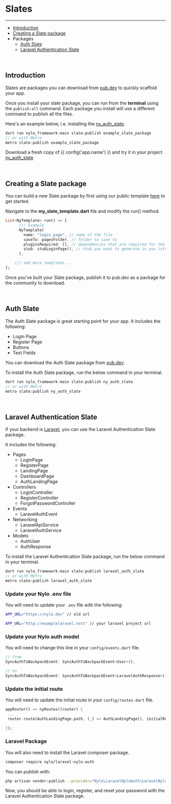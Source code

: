 # Slates

---

<a name="section-1"></a>
- [Introduction](#introduction "Introduction")
- [Creating a Slate package](#creating-a-slate-package "Creating a Slate package")
- Packages
    - [Auth Slate](#packages-auth-slate "Auth Slate")
    - [Laravel Authentication Slate](#packages-laravel-auth-slate "Laravel Authentication Slate")


<div id="introduction"></div>
<br>

## Introduction

Slates are packages you can download from [pub.dev](https://pub.dev) to quickly scaffold your app.

Once you install your slate package, you can run from the **terminal** using the `publish:all` command.
Each package you install will use a different command to publish all the files.

Here's an example below, i.e. installing the [ny_auth_slate](https://pub.dev/packages/ny_auth_slate).

``` dart
dart run nylo_framework:main slate:publish example_slate_package
// or with Metro 
metro slate:publish example_slate_package
```

Download a fresh copy of {{ config('app.name') }} and try it in your project [ny_auth_slate](https://pub.dev/packages/ny_auth_slate)

<div id="creating-a-slate-package"></div>
<br>

## Creating a Slate package

You can build a new Slate package by first using our public template <a href="https://github.com/nylo-core/package-skeleton-slate" target="_BLANK">here</a> to get started.

Navigate to the **my_slate_template.dart** file and modify the run() method.

``` dart
List<NyTemplate> run() => [
      /// Example
      NyTemplate(
        name: "login_page", // name of the file
        saveTo: pagesFolder, // folder to save to
        pluginsRequired: [], // dependencies that are required for the stub
        stub: stubLoginPage(), // stub you want to generate in you /stubs directory
      ),

    /// add more templates...
];
```

Once you've built your Slate package, publish it to pub.dev as a package for the community to download.

<div id="packages-auth-slate"></div>
<br>

## Auth Slate

The Auth Slate package is great starting point for your app. It includes the following:

- Login Page
- Register Page
- Buttons
- Text Fields

You can download the Auth Slate package from [pub.dev](https://pub.dev/packages/ny_auth_slate).

To install the Auth Slate package, run the below command in your terminal.

``` dart
dart run nylo_framework:main slate:publish ny_auth_slate
// or with Metro
metro slate:publish ny_auth_slate
```

<div id="packages-laravel-auth-slate"></div>
<br>

## Laravel Authentication Slate

If your backend is [Laravel](https://laravel.com), you can use the Laravel Authentication Slate package. 

It includes the following:

- Pages
    - LoginPage
    - RegisterPage
    - LandingPage
    - DashboardPage
    - AuthLandingPage
- Controllers
    - LoginController
    - RegisterController
    - ForgotPasswordController
- Events
    - LaravelAuthEvent
- Networking
    - LaravelApiService
    - LaravelAuthService
- Models
    - AuthUser
    - AuthResponse

To install the Laravel Authentication Slate package, run the below command in your terminal.

``` dart
dart run nylo_framework:main slate:publish laravel_auth_slate
// or with Metro
metro slate:publish laravel_auth_slate
```

### Update your Nylo .env file

You will need to update your `.env` file with the following:

``` bash
APP_URL="https://nylo.dev" // old url

APP_URL="http://examplelaravel.test" // your laravel project url
```


### Update your Nylo auth model

You will need to change this line in your `config/events.dart` file.

``` dart
// from
SyncAuthToBackpackEvent: SyncAuthToBackpackEvent<User>(),

// to 
SyncAuthToBackpackEvent: SyncAuthToBackpackEvent<LaravelAuthResponse>(),
```

### Update the initial route

You will need to update the initial route in your `config/routes.dart` file.

``` dart
appRouter() => nyRoutes((router) {
 ...
 router.route(AuthLandingPage.path, (_) => AuthLandingPage(), initialRoute: true); // set to initial route
 
});
```


### Laravel Package

You will also need to install the Laravel composer package.

``` bash
composer require nylo/laravel-nylo-auth
```

You can publish with:

``` bash
php artisan vendor:publish --provider="Nylo\LaravelNyloAuth\LaravelNyloAuthServiceProvider"
```

Now, you should be able to login, register, and reset your password with the Laravel Authentication Slate package.
